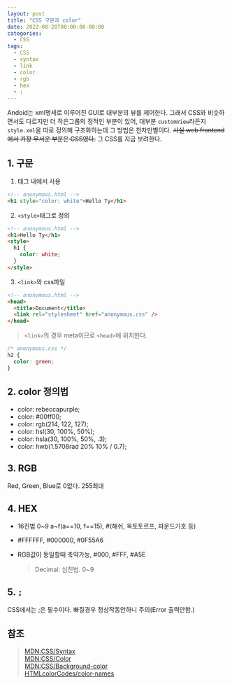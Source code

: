 ```yaml
---
layout: post
title: "CSS 구문과 color"
date: 2022-08-28T00:00:00-00:00
categories:
  - CSS
tags:
  - CSS
  - syntax
  - link
  - color
  - rgb
  - hex
  - ;
---
```


Andoid는 xml명세로 이루어진 GUI로 대부분의 뷰를 제어한다. 그래서 CSS와 비슷하면서도 다르지만 더 작은그룹의 정적인 부분이 있어, 대부분 `customView`라든지 `style.xml`을 따로 정의해 구조화하는데 그 방법은 천차만별이다. ~~사실 web frontend에서 가장 무서운 부분은 CSS였다.~~ 그 CSS를 지금 보려한다.

## 1. 구문

1. 태그 내에서 사용

```html
<!-- anonymous.html -->
<h1 style="color: white">Hello Ty</h1>
```

2. `<style>`태그로 정의

```html
<!-- anonymous.html -->
<h1>Hello Ty</h1>
<style>
  h1 {
    color: white;
  }
</style>
```

3. `<link>`와 css파일

```html
<!-- anonymous.html -->
<head>
  <title>Document</title>
  <link rel="stylesheet" href="anonymous.css" />
</head>
```

> `<link>`의 경우 meta이므로 `<head>`에 위치한다.

```css
/* anonymous.css */
h2 {
  color: green;
}
```

## 2. color 정의법

- color: rebeccapurple;
- color: #00ff00;
- color: rgb(214, 122, 127);
- color: hsl(30, 100%, 50%);
- color: hsla(30, 100%, 50%, .3);
- color: hwb(1.5708rad 20% 10% / 0.7);

## 3. RGB

Red, Green, Blue로 0없다. 255최대

## 4. HEX

- 16진법 0~9 a~f(a==10, f==15), #(해쉬, 옥토토르프, 파운드기호 등)
- #FFFFFF, #000000, #0F55A6
- RGB값이 동일할때 축약가능, #000, #FFF, #A5E

  > Decimal: 십진법. 0~9

## 5. `;`

CSS에서는 ;은 필수이다. 빠질경우 정상작동안하니 주의(Error 출력안함.)

## 참조

> [MDN:CSS/Syntax](https://developer.mozilla.org/ko/docs/Web/CSS/Syntax)  
> [MDN:CSS/Color](https://developer.mozilla.org/ko/docs/Web/CSS/color)  
> [MDN:CSS/Background-color](https://developer.mozilla.org/ko/docs/Web/CSS/background-color)  
> [HTMLcolorCodes/color-names](https://htmlcolorcodes.com/color-names/)
